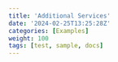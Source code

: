```yaml
---
title: 'Additional Services'
date: '2024-02-25T13:25:28Z'
categories: [Examples]
weight: 100
tags: [test, sample, docs]
---
```


